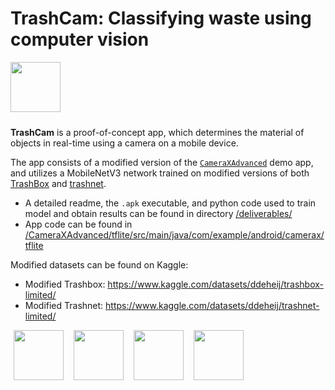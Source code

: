 # TrashCam: Classifying waste using computer vision

<img src="https://i.imgur.com/AhVtk4l.gif" width=80px, style="margin-right:12px;margin-bottom:10px" />

**TrashCam** is a proof-of-concept app, which determines the material of objects in real-time using a camera on a mobile device. 

The app consists of a modified version of the [`CameraXAdvanced`](https://github.com/android/camera-samples/) demo app, and utilizes a MobileNetV3 network trained on modified versions of both [TrashBox](https://github.com/nikhilvenkatkumsetty/TrashBox) and [trashnet](https://github.com/garythung/trashnet).  

- A detailed readme, the `.apk` executable, and python code used to train model and obtain results can be found in directory [/deliverables/](https://github.com/daandeheij/camera-samples/tree/deliverables/deliverables)
- App code can be found in [/CameraXAdvanced/tflite/src/main/java/com/example/android/camerax/tflite](https://github.com/daandeheij/camera-samples/tree/deliverables/CameraXAdvanced/tflite/src/main/java/com/example/android/camerax/tflite)

Modified datasets can be found on Kaggle:

* Modified Trashbox: https://www.kaggle.com/datasets/ddeheij/trashbox-limited/
* Modified Trashnet: https://www.kaggle.com/datasets/ddeheij/trashnet-limited/


<img src="https://i.imgur.com/9tPrpCx.gif" width=80px, style="margin-left:5px; margin-right:12px;margin-bottom:10px" />

<img src="https://i.imgur.com/r6vsZNp.gif" width=80px, style="margin-right:12px;margin-bottom:10px" />
<img src="https://i.imgur.com/7OSsz8m.gif" width=80px, style="margin-right:12px;margin-bottom:10px" />
<img src="https://i.imgur.com/cnWPtNz.gif" width=80px, style="margin-right:12px;margin-bottom:10px" />
